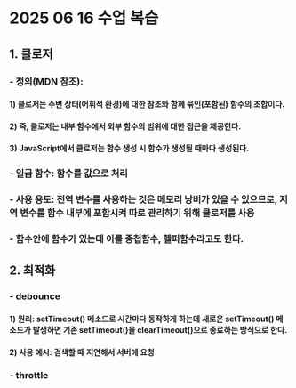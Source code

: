 # 2025 06 16 수업 복습
## 1. 클로저
### - 정의(MDN 참조): 
#### 1) 클로저는 주변 상태(어휘적 환경)에 대한 참조와 함께 묶인(포함된) 함수의 조합이다. 
#### 2) 즉, 클로저는 내부 함수에서 외부 함수의 범위에 대한 접근을 제공힌다. 
#### 3) JavaScript에서 클로저는 함수 생성 시 함수가 생성될 때마다 생성된다.
### - 일급 함수: 함수를 값으로 처리
### - 사용 용도: 전역 변수를 사용하는 것은 메모리 낭비가 있을 수 있으므로, 지역 변수를 함수 내부에 포함시켜 따로 관리하기 위해 클로저를 사용
### - 함수안에 함수가 있는데 이를 중첩함수, 헬퍼함수라고도 한다.
## 2. 최적화
### - debounce
#### 1) 원리: setTimeout() 메소드로 시간마다 동작하게 하는데 새로운 setTimeout() 메소드가 발생하면 기존 setTimeout()을 clearTimeout()으로 종료하는 방식으로 한다. 
#### 2) 사용 예시: 검색할 때 지연해서 서버에 요청
### - throttle
